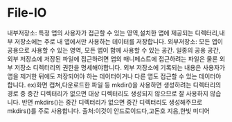 # File-IO
내부저장소: 특정 앱의 사용자가 접근할 수 있는 영역,설치한 앱에 제공되는 디렉터리,내부 저장소에는 주로 내 앱에서만 사용하는 데이터를 저장합니다.
외부저장소: 모든 앱이 공용으로 사용할 수 있는 영역, 모든 앱이 함께 사용할 수 있는 공간. 일종의 공용 공간,외부 저장소에 저장된 파일에 접근하려면 앱의 매니페스트에 접근하려는 파일은 물론
외부 저장소 디렉터리의 권한을 명세해야합니다.
외부 저장소에 기록되는 내용은 사용자가 앱을 제거한 뒤에도 저장되어야 하는 데이터이거나 다른 앱도 접근할 수 있는 데이터야 합니다. ex)화면 캡쳐,다운로드한 파일 등
mkdir()을 사용하면 생성하려는 디렉터리의 경로 중 중간 디렉터리가 없으면 대상 디렉터리도 생성되지 않으므로 잘 사용하지 않습니다.
반면 mkdirs()는 중간 디렉터리가 없으면 중간 디렉터리도 생성해주므로 mkdirs()를 주로 사용합니다.
출처:이것이 안드로이드다,고돈호 지음,한빛 미디어
